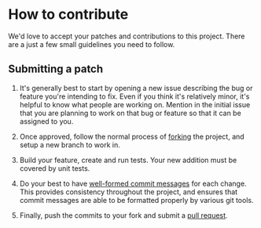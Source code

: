 # How to contribute

We'd love to accept your patches and contributions to this project. There are a just a few small guidelines you need to follow.

## Submitting a patch

1. It's generally best to start by opening a new issue describing the bug or
   feature you're intending to fix. Even if you think it's relatively minor,
   it's helpful to know what people are working on. Mention in the initial
   issue that you are planning to work on that bug or feature so that it can
   be assigned to you.

2. Once approved, follow the normal process of [forking][] the project, and setup a new
   branch to work in.

3. Build your feature, create and run tests. Your new addition must be covered by unit tests.

4. Do your best to have [well-formed commit messages][] for each change.
   This provides consistency throughout the project, and ensures that commit
   messages are able to be formatted properly by various git tools.

5. Finally, push the commits to your fork and submit a [pull request][].

[forking]: https://help.github.com/articles/fork-a-repo
[well-formed commit messages]: http://tbaggery.com/2008/04/19/a-note-about-git-commit-messages.html
[squash]: http://git-scm.com/book/en/Git-Tools-Rewriting-History#Squashing-Commits
[pull request]: https://help.github.com/articles/creating-a-pull-request

